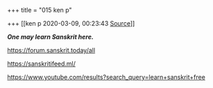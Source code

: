 +++
title = "015 ken p"

+++
[[ken p	2020-03-09, 00:23:43 [Source](https://groups.google.com/g/samskrita/c/Zon89uOTLiM)]]



***One may learn Sanskrit here.***

<https://forum.sanskrit.today/all>  

<https://sanskritifeed.ml/>  

<https://www.youtube.com/results?search_query=learn+sanskrit+free>  

